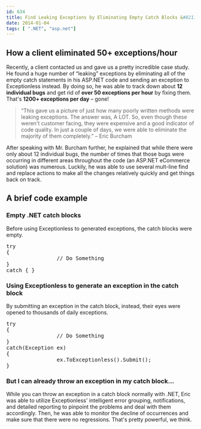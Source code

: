 ```yaml
---
id: 634
title: Find Leaking Exceptions by Eliminating Empty Catch Blocks &#8211; Case Study
date: 2014-01-04
tags: [ ".NET", "asp.net"]
---
```

## How a client eliminated 50+ exceptions/hour

Recently, a client contacted us and gave us a pretty incredible case study. He found a huge number of &#8220;leaking&#8221; exceptions by eliminating all of the empty catch statements in his ASP.NET code and sending an exception to Exceptionless instead. By doing so, he was able to track down about **12 individual bugs** and get rid of **over 50 exceptions per hour** by fixing them. That's **1200+ exceptions per day** &#8211; gone!<!--more-->

> &#8220;This gave us a picture of just how many poorly written methods were leaking exceptions. The answer was, A LOT. So, even though these weren't customer facing, they were expensive and a good indicator of code quality. In just a couple of days, we were able to eliminate the majority of them completely.&#8221; &#8211; Eric Burcham

After speaking with Mr. Burcham further, he explained that while there were only about 12 individual bugs, the number of times that those bugs were occurring in different areas throughout the code (an ASP.NET eCommerce solution) was numerous. Luckily, he was able to use several mult-line find and replace actions to make all the changes relatively quickly and get things back on track.

## A brief code example

### Empty .NET catch blocks

Before using Exceptionless to generated exceptions, the catch blocks were empty.

<pre>try
{
                // Do Something
}
catch { }</pre>

### Using Exceptionless to generate an exception in the catch block

By submitting an exception in the catch block, instead, their eyes were opened to thousands of daily exceptions.

<pre>try
{
                // Do Something
}
catch(Exception ex)
{
                ex.ToExceptionless().Submit();
}</pre>

<h3>
  But I can already throw an exception in my catch block&#8230;
</h3>

While you can throw an exception in a catch block normally with .NET, Eric was able to utilize Exceptionless' intelligent error grouping, notifications, and detailed reporting to pinpoint the problems and deal with them accordingly. Then, he was able to monitor the decline of occurrences and make sure that there were no regressions. That's pretty powerful, we think.
